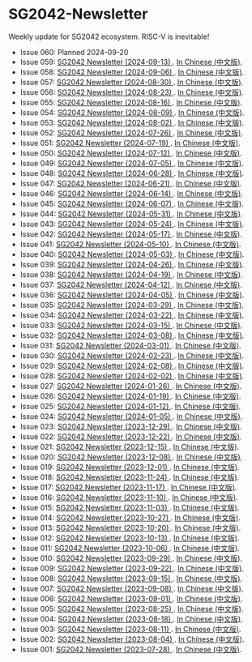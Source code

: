 # SG2042-Newsletter

Weekly update for SG2042 ecosystem. RISC-V is inevitable!

- Issue 060: Planned 2024-09-20
- Issue 059: [SG2042 Newsletter (2024-09-13) ](newsletters/059.md). [In Chinese (中文版)](newsletters/059.cn.md).
- Issue 058: [SG2042 Newsletter (2024-09-06) ](newsletters/058.md). [In Chinese (中文版)](newsletters/058.cn.md).
- Issue 057: [SG2042 Newsletter (2024-08-30) ](newsletters/057.md). [In Chinese (中文版)](newsletters/057.cn.md).
- Issue 056: [SG2042 Newsletter (2024-08-23) ](newsletters/056.md). [In Chinese (中文版)](newsletters/056.cn.md).
- Issue 055: [SG2042 Newsletter (2024-08-16) ](newsletters/055.md). [In Chinese (中文版)](newsletters/055.cn.md).
- Issue 054: [SG2042 Newsletter (2024-08-09) ](newsletters/054.md). [In Chinese (中文版)](newsletters/054.cn.md).
- Issue 053: [SG2042 Newsletter (2024-08-02) ](newsletters/053.md). [In Chinese (中文版)](newsletters/053.cn.md).
- Issue 052: [SG2042 Newsletter (2024-07-26) ](newsletters/052.md). [In Chinese (中文版)](newsletters/052.cn.md).
- Issue 051: [SG2042 Newsletter (2024-07-19) ](newsletters/051.md). [In Chinese (中文版)](newsletters/051.cn.md).
- Issue 050: [SG2042 Newsletter (2024-07-12) ](newsletters/050.md). [In Chinese (中文版)](newsletters/050.cn.md).
- Issue 049: [SG2042 Newsletter (2024-07-05) ](newsletters/049.md). [In Chinese (中文版)](newsletters/049.cn.md).
- Issue 048: [SG2042 Newsletter (2024-06-28) ](newsletters/048.md). [In Chinese (中文版)](newsletters/048.cn.md).
- Issue 047: [SG2042 Newsletter (2024-06-21) ](newsletters/047.md). [In Chinese (中文版)](newsletters/047.cn.md).
- Issue 046: [SG2042 Newsletter (2024-06-14) ](newsletters/046.md). [In Chinese (中文版)](newsletters/046.cn.md).
- Issue 045: [SG2042 Newsletter (2024-06-07) ](newsletters/045.md). [In Chinese (中文版)](newsletters/045.cn.md).
- Issue 044: [SG2042 Newsletter (2024-05-31) ](newsletters/044.md). [In Chinese (中文版)](newsletters/044.cn.md).
- Issue 043: [SG2042 Newsletter (2024-05-24) ](newsletters/043.md). [In Chinese (中文版)](newsletters/043.cn.md).
- Issue 042: [SG2042 Newsletter (2024-05-17) ](newsletters/042.md). [In Chinese (中文版)](newsletters/042.cn.md).
- Issue 041: [SG2042 Newsletter (2024-05-10) ](newsletters/041.md). [In Chinese (中文版)](newsletters/041.cn.md).
- Issue 040: [SG2042 Newsletter (2024-05-03) ](newsletters/040.md). [In Chinese (中文版)](newsletters/040.cn.md).
- Issue 039: [SG2042 Newsletter (2024-04-26) ](newsletters/039.md). [In Chinese (中文版)](newsletters/039.cn.md).
- Issue 038: [SG2042 Newsletter (2024-04-19) ](newsletters/038.md). [In Chinese (中文版)](newsletters/038.cn.md).
- Issue 037: [SG2042 Newsletter (2024-04-12) ](newsletters/037.md). [In Chinese (中文版)](newsletters/037.cn.md).
- Issue 036: [SG2042 Newsletter (2024-04-05) ](newsletters/036.md). [In Chinese (中文版)](newsletters/036.cn.md).
- Issue 035: [SG2042 Newsletter (2024-03-29) ](newsletters/035.md). [In Chinese (中文版)](newsletters/035.cn.md).
- Issue 034: [SG2042 Newsletter (2024-03-22) ](newsletters/034.md). [In Chinese (中文版)](newsletters/034.cn.md).
- Issue 033: [SG2042 Newsletter (2024-03-15) ](newsletters/033.md). [In Chinese (中文版)](newsletters/033.cn.md).
- Issue 032: [SG2042 Newsletter (2024-03-08) ](newsletters/032.md). [In Chinese (中文版)](newsletters/032.cn.md).
- Issue 031: [SG2042 Newsletter (2024-03-01) ](newsletters/031.md). [In Chinese (中文版)](newsletters/031.cn.md).
- Issue 030: [SG2042 Newsletter (2024-02-23) ](newsletters/030.md). [In Chinese (中文版)](newsletters/030.cn.md).
- Issue 029: [SG2042 Newsletter (2024-02-08) ](newsletters/029.md). [In Chinese (中文版)](newsletters/029.cn.md).
- Issue 028: [SG2042 Newsletter (2024-02-02) ](newsletters/028.md). [In Chinese (中文版)](newsletters/028.cn.md).
- Issue 027: [SG2042 Newsletter (2024-01-26) ](newsletters/027.md). [In Chinese (中文版)](newsletters/027.cn.md).
- Issue 026: [SG2042 Newsletter (2024-01-19) ](newsletters/026.md). [In Chinese (中文版)](newsletters/026.cn.md).
- Issue 025: [SG2042 Newsletter (2024-01-12) ](newsletters/025.md). [In Chinese (中文版)](newsletters/025.cn.md).
- Issue 024: [SG2042 Newsletter (2024-01-05) ](newsletters/024.md). [In Chinese (中文版)](newsletters/024.cn.md).
- Issue 023: [SG2042 Newsletter (2023-12-29) ](newsletters/023.md). [In Chinese (中文版)](newsletters/023.cn.md).
- Issue 022: [SG2042 Newsletter (2023-12-22) ](newsletters/022.md). [In Chinese (中文版)](newsletters/022.cn.md).
- Issue 021: [SG2042 Newsletter (2023-12-15) ](newsletters/021.md). [In Chinese (中文版)](newsletters/021.cn.md).
- Issue 020: [SG2042 Newsletter (2023-12-08) ](newsletters/020.md). [In Chinese (中文版)](newsletters/020.cn.md).
- Issue 019: [SG2042 Newsletter (2023-12-01) ](newsletters/019.md). [In Chinese (中文版)](newsletters/019.cn.md).
- Issue 018: [SG2042 Newsletter (2023-11-24) ](newsletters/018.md). [In Chinese (中文版)](newsletters/018.cn.md).
- Issue 017: [SG2042 Newsletter (2023-11-17) ](newsletters/017.md). [In Chinese (中文版)](newsletters/017.cn.md).
- Issue 016: [SG2042 Newsletter (2023-11-10) ](newsletters/016.md). [In Chinese (中文版)](newsletters/016.cn.md).
- Issue 015: [SG2042 Newsletter (2023-11-03) ](newsletters/015.md). [In Chinese (中文版)](newsletters/015.cn.md).
- Issue 014: [SG2042 Newsletter (2023-10-27) ](newsletters/014.md). [In Chinese (中文版)](newsletters/014.cn.md).
- Issue 013: [SG2042 Newsletter (2023-10-20) ](newsletters/013.md). [In Chinese (中文版)](newsletters/013.cn.md).
- Issue 012: [SG2042 Newsletter (2023-10-13) ](newsletters/012.md). [In Chinese (中文版)](newsletters/012.cn.md).
- Issue 011: [SG2042 Newsletter (2023-10-06) ](newsletters/011.md). [In Chinese (中文版)](newsletters/011.cn.md).
- Issue 010: [SG2042 Newsletter (2023-09-29) ](newsletters/010.md). [In Chinese (中文版)](newsletters/010.cn.md).
- Issue 009: [SG2042 Newsletter (2023-09-22) ](newsletters/009.md). [In Chinese (中文版)](newsletters/009.cn.md).
- Issue 008: [SG2042 Newsletter (2023-09-15) ](newsletters/008.md). [In Chinese (中文版)](newsletters/008.cn.md).
- Issue 007: [SG2042 Newsletter (2023-09-08) ](newsletters/007.md). [In Chinese (中文版)](newsletters/007.cn.md).
- Issue 006: [SG2042 Newsletter (2023-09-01) ](newsletters/006.md). [In Chinese (中文版)](newsletters/006.cn.md).
- Issue 005: [SG2042 Newsletter (2023-08-25) ](newsletters/005.md). [In Chinese (中文版)](newsletters/005.cn.md).
- Issue 004: [SG2042 Newsletter (2023-08-18) ](newsletters/004.md). [In Chinese (中文版)](newsletters/004.cn.md).
- Issue 003: [SG2042 Newsletter (2023-08-11) ](newsletters/003.md). [In Chinese (中文版)](newsletters/003.cn.md).
- Issue 002: [SG2042 Newsletter (2023-08-04) ](newsletters/002.md). [In Chinese (中文版)](newsletters/002.cn.md).
- Issue 001: [SG2042 Newsletter (2023-07-28) ](newsletters/001.md). [In Chinese (中文版)](newsletters/001.cn.md).
